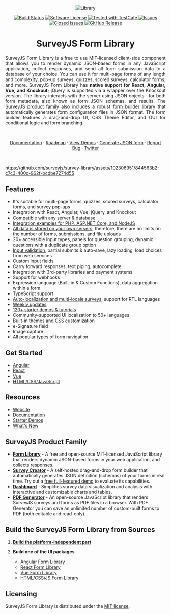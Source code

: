 <div align="center">
    
![Library](https://github.com/surveyjs/survey-library/assets/102306951/d200bacb-b162-496c-a157-981e0623bae0)
    
</div>

<div align="center">

[![Build Status](https://dev.azure.com/SurveyJS/SurveyJS%20Integration%20Tests/_apis/build/status/SurveyJS%20Library?branchName=master)](https://dev.azure.com/SurveyJS/SurveyJS%20Integration%20Tests/_build/latest?definitionId=7&branchName=master)
[![Software License](https://img.shields.io/badge/license-MIT-brightgreen.svg?style=flat)](LICENSE)
<a href="https://github.com/DevExpress/testcafe">
<img alt="Tested with TestCafe" src="https://img.shields.io/badge/tested%20with-TestCafe-2fa4cf.svg">
</a>
<a href="https://github.com/surveyjs/survey-library/issues">
<img alt="Issues" title="Open Issues" src="https://img.shields.io/github/issues/surveyjs/survey-library.svg">
</a>
<a href="https://github.com/surveyjs/survey-library/issues?utf8=%E2%9C%93&q=is%3Aissue+is%3Aclosed+">
<img alt="Closed issues" title="Closed Issues" src="https://img.shields.io/github/issues-closed/surveyjs/survey-library.svg">
</a>
<a href="https://surveyjs.io/stay-updated/release-notes">
<img alt="GitHub Release" src="https://img.shields.io/github/v/release/surveyjs/survey-library">
</a>
    
# SurveyJS Form Library

</div>

<div align="justify">

SurveyJS Form Library is a free to use MIT-licensed client-side component that allows you to render dynamic JSON-based forms in any JavaScript application, collect responses, and send all form submission data to a database of your choice. You can use it for multi-page forms of any length and complexity, pop-up surveys, quizzes, scored surveys, calculator forms, and more. SurveyJS Form Library has **native support for React, Angular, Vue, and Knockout;** jQuery is supported via a wrapper over the Knockout version. The library interacts with the server using JSON objects&mdash;for both form metadata, also known as form JSON schemas, and results. The [SurveyJS product family](https://surveyjs.io/) also includes a robust [form builder library](https://surveyjs.io/survey-creator/documentation/overview) that automatically generates form configuration files in JSON format. The form builder features a drag-and-drop UI, CSS Theme Editor, and GUI for conditional logic and form branching.

</div>
<br>

<p align="center">
    <a href="https://surveyjs.io/form-library/documentation/overview">Documentation</a>
    ·
    <a href="https://surveyjs.io/stay-updated/roadmap">Roadmap</a>
    ·
    <a href="https://surveyjs.io/form-library/examples/overview">View Demos</a>
    ·
    <a href="https://surveyjs.io/create-free-survey">Generate JSON form</a>
    ·
    <a href="https://github.com/surveyjs/survey-library/issues/new">Report Bug</a>
    ·
    <a href="https://twitter.com/SurveyJS">Twitter</a>
  </p>
  
<br>

https://github.com/surveyjs/survey-library/assets/102306951/844563b2-c7c3-400c-962f-bcdbe7274d55


## Features

- It's suitable for multi-page forms, quizzes, scored surveys, calculator forms, and survey pop-ups
- Integration with React, Angular, Vue, jQuery, and Knockout
- [Compatible with any server & database](https://surveyjs.io/documentation/backend-integration)
- [Integration examples for PHP, ASP.NET Core, and NodeJS](https://surveyjs.io/backend-integration/examples)
- [All data is stored on your own servers](https://surveyjs.io/form-library/documentation/how-to-store-survey-results); therefore, there are no limits on the number of forms, submissions, and file uploads
- 20+ accessible input types, panels for question grouping, dynamic questions with a duplicate group option
- [Input validation](https://surveyjs.io/form-library/documentation/data-validation), partial submits & auto-save, lazy loading, load choices from web services
- Custom input fields
- Carry forward responses, text piping, autocomplete
- Integration with 3rd-party libraries and payment systems
- Support for webhooks
- Expression language (Built-in & Custom Functions), data aggregation within a form
- TypeScript support
- [Auto-localization and multi-locale surveys](https://surveyjs.io/form-library/documentation/survey-localization), support for RTL languages
- [Weekly updates](https://surveyjs.io/stay-updated/release-notes)
- [120+ starter demos & tutorials](https://surveyjs.io/form-library/examples/overview)
- Community-supported UI localization to 50+ languages
- Built-in themes and CSS customization
- e-Signature field
- Image capture
- All popular types of form navigation

## Get Started

- [Angular](https://surveyjs.io/Documentation/Library?id=get-started-angular)
- [React](https://surveyjs.io/Documentation/Library?id=get-started-react)
- [Vue](https://surveyjs.io/Documentation/Library?id=get-started-vue)
- [HTML/CSS/JavaScript](https://surveyjs.io/form-library/documentation/get-started-html-css-javascript)

## Resources

- [Website](https://surveyjs.io/)
- [Documentation](https://surveyjs.io/form-library/documentation/overview)
- [Starter Demos](https://surveyjs.io/form-library/examples/overview)
- [What's New](https://surveyjs.io/stay-updated/major-updates/2023)

## SurveyJS Product Family

- [**Form Library**](https://surveyjs.io/form-library/documentation/overview) - A free and open-source MIT-licensed JavaScript library that renders dynamic JSON-based forms in your web application, and collects responses.
- [**Survey Creator**](https://surveyjs.io/survey-creator/documentation/overview) - A self-hosted drag-and-drop form builder that automatically generates JSON definition (schemas) of your forms in real time. Try out a [free full-featured demo](https://surveyjs.io/create-free-survey) to evaluate its capabilities.
-  [**Dashboard**](https://surveyjs.io/dashboard/documentation/overview) - Simplifies survey data visualization and analysis with interactive and customizable charts and tables.
-  [**PDF Generator**](https://surveyjs.io/pdf-generator/documentation/overview) - An open-source JavaScript library that renders SurveyJS surveys and forms as PDF files in a browser. With PDF Generator you can save an unlimited number of custom-built forms to PDF (both editable and read-only).

## Build the SurveyJS Form Library from Sources

1. [**Build the platform-independent part**](./packages/survey-core/README.md#survey-model-platform-independent-part)

2. **Build one of the UI packages**

   - [Angular Form Library](./packages/survey-angular-ui/README.md#build-surveyjs-angular-form-library-from-sources)
   - [React Form Library](./packages/survey-react-ui/README.md#build-surveyjs-react-form-library-from-sources)
   - [Vue Form Library](./packages/survey-vue3-ui/README.md#build-surveyjs-vue-form-library-from-sources)
   - [HTML/CSS/JS Form Library](./packages/survey-js-ui/README.md#build-surveyjs-form-library-ui-from-sources)

## Licensing

SurveyJS Form Library is distributed under the [MIT license](https://github.com/surveyjs/survey-library/blob/master/LICENSE).
